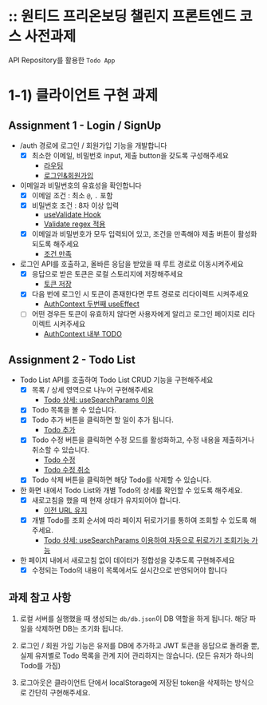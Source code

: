 # :: 원티드 프리온보딩 챌린지 프론트엔드 코스 사전과제
API Repository를 활용한 `Todo App`

# 1-1) 클라이언트 구현 과제

## Assignment 1 - Login / SignUp

- /auth 경로에 로그인 / 회원가입 기능을 개발합니다 
  - [x] 최소한 이메일, 비밀번호 input, 제출 button을 갖도록 구성해주세요
    - [라우팅][라우팅]
    - [로그인&회원가입][로그인&회원가입]
- 이메일과 비밀번호의 유효성을 확인합니다
  - [x] 이메일 조건 : 최소 `@`, `.` 포함
  - [x] 비밀번호 조건 : 8자 이상 입력
    - [useValidate Hook][useValidate Hook]
    - [Validate regex 적용][Validate regex 적용]
  - [x] 이메일과 비밀번호가 모두 입력되어 있고, 조건을 만족해야 제출 버튼이 활성화 되도록 해주세요
    - [조건 만족][조건 만족]
- 로그인 API를 호출하고, 올바른 응답을 받았을 때 루트 경로로 이동시켜주세요
  - [x] 응답으로 받은 토큰은 로컬 스토리지에 저장해주세요
    - [토큰 저장][토큰 저장]
  - [x] 다음 번에 로그인 시 토큰이 존재한다면 루트 경로로 리다이렉트 시켜주세요
    - [AuthContext 두번째 useEffect][AuthContext]
  - [ ] 어떤 경우든 토큰이 유효하지 않다면 사용자에게 알리고 로그인 페이지로 리다이렉트 시켜주세요
    - [AuthContext 내부 TODO][AuthContext]

## Assignment 2 - Todo List

- Todo List API를 호출하여 Todo List CRUD 기능을 구현해주세요
  - [x] 목록 / 상세 영역으로 나누어 구현해주세요
    - [Todo 상세: useSearchParams 이용][Todo 상세]
  - [x] Todo 목록을 볼 수 있습니다.
  - [x] Todo 추가 버튼을 클릭하면 할 일이 추가 됩니다.
    - [Todo 추가][Todo 추가]
  - [x] Todo 수정 버튼을 클릭하면 수정 모드를 활성화하고, 수정 내용을 제출하거나 취소할 수 있습니다.
    - [Todo 수정][Todo 수정]
    - [Todo 수정 취소][Todo 수정 취소]
  - [x] Todo 삭제 버튼을 클릭하면 해당 Todo를 삭제할 수 있습니다.
- 한 화면 내에서 Todo List와 개별 Todo의 상세를 확인할 수 있도록 해주세요.
  - [x] 새로고침을 했을 때 현재 상태가 유지되어야 합니다.
    - [이전 URL 유지][이전 URL 유지]
  - [x] 개별 Todo를 조회 순서에 따라 페이지 뒤로가기를 통하여 조회할 수 있도록 해주세요.
    - [Todo 상세: useSearchParams 이용하여 자동으로 뒤로가기 조회기능 가능][Todo 상세]
- 한 페이지 내에서 새로고침 없이 데이터가 정합성을 갖추도록 구현해주세요
  - [x] 수정되는 Todo의 내용이 목록에서도 실시간으로 반영되어야 합니다

## 과제 참고 사항

1. 로컬 서버를 실행했을 때 생성되는 `db/db.json`이 DB 역할을 하게 됩니다. 해당 파일을 삭제하면 DB는 초기화 됩니다.

2. 로그인 / 회원 가입 기능은 유저를 DB에 추가하고 JWT 토큰을 응답으로 돌려줄 뿐, 실제 유저별로 Todo 목록을 관계 지어 관리하지는 않습니다. (모든 유저가 하나의 Todo를 가짐)

3. 로그아웃은 클라이언트 단에서 localStorage에 저장된 token을 삭제하는 방식으로 간단히 구현해주세요.

<!-- COMMIT BASEURL -->
[라우팅]: https://github.com/yogjin/wanted-pre-onboarding-challenge-fe-1/commit/de92369d53ddb515db2e6a9f1714d6f65b9f5b3a
[로그인&회원가입]: https://github.com/yogjin/wanted-pre-onboarding-challenge-fe-1/commit/5b1a9c5df3c650af2b9ae8c1c96eced8e273234c
[useValidate Hook]: https://github.com/yogjin/wanted-pre-onboarding-challenge-fe-1/commit/cff9dac6d32755f2072753f47f00042425fd9036
[Validate regex 적용]: https://github.com/yogjin/wanted-pre-onboarding-challenge-fe-1/commit/370f2b52d714453a2c6fc50d29c1b877c33c683f
[조건 만족]: https://github.com/yogjin/wanted-pre-onboarding-challenge-fe-1/commit/c37db0fc910eb666055740935aeb129b336afe71
[토큰 저장]: https://github.com/yogjin/wanted-pre-onboarding-challenge-fe-1/commit/d5cebf67363af875ab7aea135a8adc2189b7d908
[AuthContext]: https://github.com/yogjin/wanted-pre-onboarding-challenge-fe-1/commit/41e8dba787fd4e35fce057af349ef0b95699d8a9
[Todo 상세]: https://github.com/yogjin/wanted-pre-onboarding-challenge-fe-1/commit/172c739dc0a41b428f49fdc958aae6390b63c39f
[Todo 추가]: https://github.com/yogjin/wanted-pre-onboarding-challenge-fe-1/commit/fcea5e91a93a40e0a075ccb025ca18f0baa9b4c3
[Todo 수정]: https://github.com/yogjin/wanted-pre-onboarding-challenge-fe-1/commit/6c8943ccf6b28407d46a76808585f031e6d75f2a
[Todo 수정 취소]: https://github.com/yogjin/wanted-pre-onboarding-challenge-fe-1/commit/ed180197b60cfd66fefd93952c4a4a7a52a14004
[이전 URL 유지]: https://github.com/yogjin/wanted-pre-onboarding-challenge-fe-1/commit/886717f5efca1e65c3fa503fd33fcd28c35c7de2
